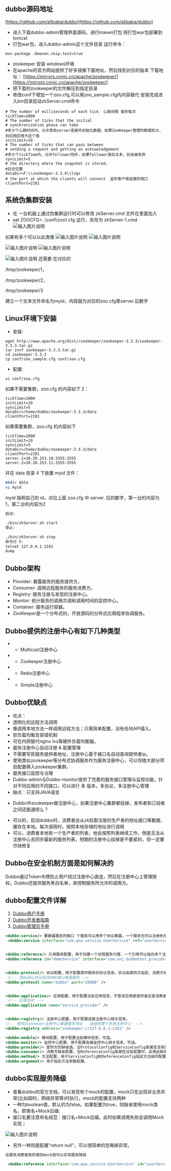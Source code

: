 ## dubbo源码地址
[https://github.com/alibaba/dubbo](https://github.com/alibaba/dubbo)
- 进入下载dubbo-admin管理界面源码，进行maven打包 把打包war包部署到tomcat
- 打包war包，进入dubbo-admin这个文件目录 运行命令：
```properties
mvn package -Dmaven.skip.test=true
```
- zookeeper 安装 windows环境
- 在apache的官方网站提供了好多镜像下载地址，然后找到对应的版本
下载地址：
[https://mirrors.cnnic.cn/apache/zookeeper/](https://mirrors.cnnic.cn/apache/zookeeper/)
- 把下载的zookeeper的文件解压到指定目录
- 修改conf下增加一个zoo.cfg,可以用zoo_sample.cfg内内容替代
安装完成进入bin目录启动zkServer.cmd命令
```properties
# The number of milliseconds of each tick  心跳间隔 毫秒每次
tickTime=2000
# The number of ticks that the initial 
# synchronization phase can take
#多少个心跳时间内，允许其他server连接并初始化数据，如果ZooKeeper管理的数据较大，则应相应增大这个值
initLimit=10
# The number of ticks that can pass between 
# sending a request and getting an acknowledgement
#多少个tickTime内，允许follower同步，如果follower落后太多，则会被丢弃
syncLimit=5
# the directory where the snapshot is stored.
#日志位置
dataDir=F:\\zookeeper-3.3.6\\logs
# the port at which the clients will connect  监听客户端连接的端口
clientPort=2181
```
## 系统伪集群安装


- 在 一台机器上通过伪集群运行时可以修改 zkServer.cmd 文件在里面加入
- set ZOOCFG=..\conf\zoo1.cfg  这行，另存为  zkServer-1.cmd
![![输入图片说明](https://gitee.com/uploads/images/2018/0112/110016_3b751c35_1478371.png "屏幕截图.png")](https://gitee.com/uploads/images/2018/0112/110013_3184576d_1478371.png "屏幕截图.png")

如果有多个可以以此类推
![输入图片说明](https://gitee.com/uploads/images/2018/0112/110051_f7eee2fa_1478371.png "屏幕截图.png")
![输入图片说明](https://gitee.com/uploads/images/2018/0112/110152_d20e3d5a_1478371.png "屏幕截图.png")

![输入图片说明](https://gitee.com/uploads/images/2018/0112/110221_2df369d0_1478371.png "屏幕截图.png")
![输入图片说明](https://gitee.com/uploads/images/2018/0112/110233_5f93ceee_1478371.png "屏幕截图.png")

![输入图片说明](https://gitee.com/uploads/images/2018/0112/110254_a25e92a9_1478371.png "屏幕截图.png")
还需要 在对应的

/tmp/zookeeper/1，

/tmp/zookeeper/2，

/tmp/zookeeper/3

 建立一个文本文件命名为myid，内容就为对应的zoo.cfg里server.后数字
## Linux环境下安装


- 安装:

```
wget http://www.apache.org/dist//zookeeper/zookeeper-3.3.3/zookeeper-3.3.3.tar.gz
tar zxvf zookeeper-3.3.3.tar.gz
cd zookeeper-3.3.3
cp conf/zoo_sample.cfg conf/zoo.cfg
```
- 配置:
```
vi conf/zoo.cfg
```
如果不需要集群，zoo.cfg 的内容如下 2：
```properties
tickTime=2000
initLimit=10
syncLimit=5
dataDir=/home/dubbo/zookeeper-3.3.3/data
clientPort=2181
```
如果需要集群，zoo.cfg 的内容如下
```properties
tickTime=2000
initLimit=10
syncLimit=5
dataDir=/home/dubbo/zookeeper-3.3.3/data
clientPort=2181
server.1=10.20.153.10:2555:3555
server.2=10.20.153.11:2555:3555
```
并在 data 目录 4 下放置 myid 文件：
```bash
mkdir data
vi myid
```
myid 指明自己的 id，对应上面 zoo.cfg 中 server. 后的数字，第一台的内容为 1，第二台的内容为2
```bash
启动:

./bin/zkServer.sh start
停止:

./bin/zkServer.sh stop
命令行 5:
telnet 127.0.0.1 2181
dump
```
## Dubbo架构


- Provider: 暴露服务的服务提供方。
- Consumer: 调用远程服务的服务消费方。
- Registry: 服务注册与发现的注册中心。
- Monitor: 统计服务的调用次调和调用时间的监控中心。
- Container: 服务运行容器。
- ZooKeeper是一个分布式的，开放源码的分布式应用程序协调服务。

## Dubbo提供的注册中心有如下几种类型 


- * Multicast注册中心 
- * Zookeeper注册中心 
- * Redis注册中心 
- * Simple注册中心

## Dubbo优缺点


- 优点： 
- 透明化的远程方法调用 
- 像调用本地方法一样调用远程方法；只需简单配置，没有任何API侵入。 
- 软负载均衡及容错机制 
- 可在内网替代nginx lvs等硬件负载均衡器。 
- 服务注册中心自动注册 & 配置管理 
- 不需要写死服务提供者地址，注册中心基于接口名自动查询提供者ip。 
- 使用类似zookeeper等分布式协调服务作为服务注册中心，可以将绝大部分项目配置移入zookeeper集群。 
- 服务接口监控与治理 
- Dubbo-admin与Dubbo-monitor提供了完善的服务接口管理与监控功能，针对不同应用的不同接口，可以进行 多
  版本，多协议，多注册中心管理
- 缺点：只支持JAVA语言
* Dubbo中zookeeper做注册中心，如果注册中心集群都挂掉，发布者和订阅者之间还能通信么？


- 可以的，启动dubbo时，消费者会从zk拉取注册的生产者的地址接口等数据，缓存在本地。每次调用时，按照本地存储的地址进行调用
- 可以，消费者本地有一个生产者的列表，他会按照列表继续工作，倒是无法从注册中心去同步最新的服务列表，短期的注册中心挂掉是不要紧的，但一定要尽快修复

## Dubbo在安全机制方面是如何解决的 
Dubbo通过Token令牌防止用户绕过注册中心直连，然后在注册中心上管理授权。Dubbo还提供服务黑白名单，来控制服务所允许的调用方。

## dubbo配置文件详解   


1. [Dubbo用户手册](http://dubbo.io/books/dubbo-user-book/)
1. [Dubbo开发者指南](http://dubbo.io/books/dubbo-dev-book/)
1. [Dubbo管理员手册](http://dubbo.io/books/dubbo-admin-book/)
```xml
<dubbo:service/> 要暴露服务的接口 个服务可以用多个协议暴露，一个服务也可以注册到多个注册中心。
 <dubbo:service interface="com.qxw.service.UserService" ref="userService" />


<dubbo:reference/> 引用服务配置，用于创建一个远程服务代理，一个引用可以指向多个注册中心。
<dubbo:reference id="demoService" interface="com.unj.dubbotest.provider.DemoService" />


<dubbo:protocol/> 协议配置，用于配置提供服务的协议信息，协议由提供方指定，消费方被动接受。
 <!-- 用dubbo协议在28080端口暴露服务 -->
<dubbo:protocol name="dubbo" port="28080" />


<dubbo:application/> 应用配置，用于配置当前应用信息，不管该应用是提供者还是消费者。
 <!-- 应用名称 -->
<dubbo:application name="service_provider" />


<dubbo:registry/> 注册中心配置，用于配置连接注册中心相关信息。
<!-- 使用zookeeper注册中心暴露服务地址   连接到哪个本地注册中心  -->
<dubbo:registry address="zookeeper://127.0.0.1:2181" />

<dubbo:module/> 模块配置，用于配置当前模块信息，可选。
<dubbo:monitor/> 监控中心配置，用于配置连接监控中心相关信息，可选。
<dubbo:provider/> 提供方的缺省值，当ProtocolConfig和ServiceConfig某属性没有配置时，采用此缺省值，可选。
<dubbo:consumer/> 消费方缺省配置，当ReferenceConfig某属性没有配置时，采用此缺省值，可选。
<dubbo:method/> 方法配置，用于ServiceConfig和ReferenceConfig指定方法级的配置信息。
<dubbo:argument/> 用于指定方法参数配置。
```
## dubbo实现服务降级


- 查看dubbo的官方文档，可以发现有个mock的配置，mock只在出现非业务异常(比如超时，网络异常等)时执行。mock的配置支持两种
- 一种为boolean值，默认的为false。如果配置为true，则缺省使用mock类名，即类名+Mock后缀;
- 接口名要注意命名规范：接口名+Mock后缀。此时如果调用失败会调用Mock实现；

![输入图片说明](https://gitee.com/uploads/images/2018/0112/143502_9437c862_1478371.png "屏幕截图.png")


- 另外一种则是配置"return null"，可以很简单的忽略掉异常。

```xml
在服务消费者放的增加mock就可以实现服务降级

 <dubbo:reference interface="com.qxw.service.UserService" id="userService" check="false" timeout="10000"  mock="return null" />
```
